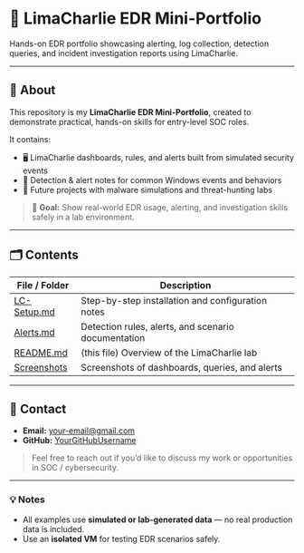 # 🔐 LimaCharlie EDR Mini-Portfolio

Hands-on EDR portfolio showcasing alerting, log collection, detection queries, and incident investigation reports using LimaCharlie.

---

## 📌 About
This repository is my **LimaCharlie EDR Mini-Portfolio**, created to demonstrate practical, hands-on skills for entry-level SOC roles.

It contains:
- 🖥️ LimaCharlie dashboards, rules, and alerts built from simulated security events  
- 📄 Detection & alert notes for common Windows events and behaviors  
- 🚀 Future projects with malware simulations and threat-hunting labs  

> 🎯 **Goal:** Show real-world EDR usage, alerting, and investigation skills safely in a lab environment.

---

## 🗂️ Contents
| File / Folder | Description |
|---------------|-------------|
| [LC-Setup.md](LC-Setup.md) | Step-by-step installation and configuration notes |
| [Alerts.md](Alerts.md) | Detection rules, alerts, and scenario documentation |
| [README.md](README.md) | (this file) Overview of the LimaCharlie lab |
| [Screenshots](../04-Screenshots) | Screenshots of dashboards, queries, and alerts |

---

## 📧 Contact
- **Email:** [your-email@gmail.com](mailto:your-email@gmail.com)  
- **GitHub:** [YourGitHubUsername](https://github.com/YourGitHubUsername)

> Feel free to reach out if you’d like to discuss my work or opportunities in SOC / cybersecurity.

---

### 💡 Notes
- All examples use **simulated or lab-generated data** — no real production data is included.
- Use an **isolated VM** for testing EDR scenarios safely.
